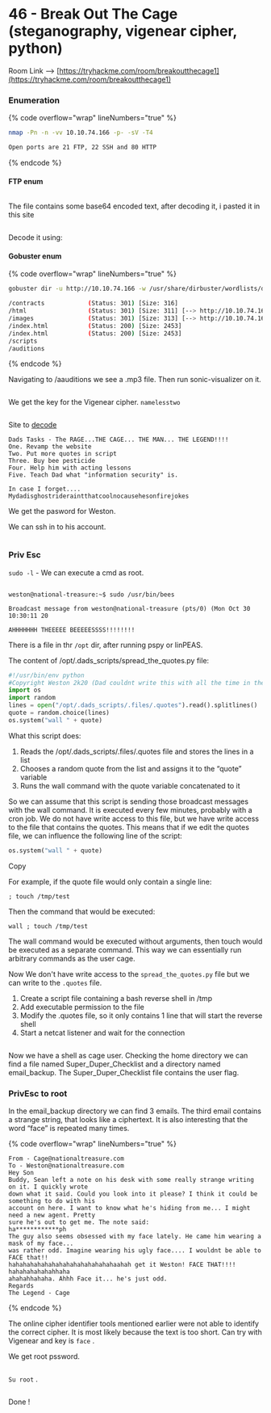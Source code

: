 # 46 - Break Out The Cage (steganography, vigenear cipher, python)

Room Link --> [https://tryhackme.com/room/breakoutthecage1](https://tryhackme.com/room/breakoutthecage1)

### Enumeration

{% code overflow="wrap" lineNumbers="true" %}
```bash
nmap -Pn -n -vv 10.10.74.166 -p- -sV -T4

Open ports are 21 FTP, 22 SSH and 80 HTTP
```
{% endcode %}

#### FTP enum

<figure><img src=".gitbook/assets/image (1) (1) (1) (1) (1) (1) (1) (1) (1) (1) (1) (1) (1) (1) (1) (1) (1) (1) (1) (1) (1) (1) (1) (1) (1) (1) (1) (1) (1) (1).png" alt=""><figcaption></figcaption></figure>

The file contains some base64 encoded text, after decoding it, i pasted it in this site

<figure><img src=".gitbook/assets/image (1) (1) (1) (1) (1) (1) (1) (1) (1) (1) (1) (1) (1) (1) (1) (1) (1) (1) (1) (1) (1) (1) (1) (1) (1) (1) (1) (1) (1) (1) (1).png" alt=""><figcaption></figcaption></figure>

Decode it using:





#### Gobuster enum

{% code overflow="wrap" lineNumbers="true" %}
```bash
gobuster dir -u http://10.10.74.166 -w /usr/share/dirbuster/wordlists/directory-list-2.3-medium.txt -t 500 --no-error -b 404,404,500,403,502 -x txt,php,db,sql,html

/contracts            (Status: 301) [Size: 316] 
/html                 (Status: 301) [Size: 311] [--> http://10.10.74.166/html/]
/images               (Status: 301) [Size: 313] [--> http://10.10.74.166/images/]
/index.html           (Status: 200) [Size: 2453]
/index.html           (Status: 200) [Size: 2453]
/scripts
/auditions
```
{% endcode %}

Navigating to /aauditions we see a .mp3 file. Then run sonic-visualizer on it.

<figure><img src=".gitbook/assets/image (2) (1) (1) (1) (1) (1) (1) (1) (1) (1) (1) (1) (1) (1) (1) (1) (1) (1) (1) (1) (1) (1) (1) (1) (1) (1) (1).png" alt=""><figcaption></figcaption></figure>

We get the key for the Vigenear cipher. `namelesstwo`

<figure><img src=".gitbook/assets/image (3) (1) (1) (1) (1) (1) (1) (1) (1) (1) (1) (1) (1) (1) (1) (1) (1) (1) (1) (1) (1) (1) (1) (1) (1).png" alt=""><figcaption></figcaption></figure>

Site to [decode](https://www.boxentriq.com/code-breaking/vigenere-cipher)

```
Dads Tasks - The RAGE...THE CAGE... THE MAN... THE LEGEND!!!!
One. Revamp the website
Two. Put more quotes in script
Three. Buy bee pesticide
Four. Help him with acting lessons
Five. Teach Dad what "information security" is.

In case I forget.... Mydadisghostrideraintthatcoolnocausehesonfirejokes
```

We get the pasword for Weston.

We can ssh in to his account.

<figure><img src=".gitbook/assets/image (4) (1) (1) (1) (1) (1) (1) (1) (1) (1) (1) (1) (1) (1) (1) (1) (1) (1) (1) (1) (1) (1).png" alt=""><figcaption></figcaption></figure>

### Priv Esc

`sudo -l` -  We can execute a cmd as root.

<figure><img src=".gitbook/assets/image (5) (1) (1) (1) (1) (1) (1) (1) (1) (1) (1) (1) (1) (1) (1) (1) (1) (1) (1) (1) (1).png" alt=""><figcaption></figcaption></figure>

```
weston@national-treasure:~$ sudo /usr/bin/bees
                                                                               
Broadcast message from weston@national-treasure (pts/0) (Mon Oct 30 10:30:11 20
                                                                               
AHHHHHHH THEEEEE BEEEEESSSS!!!!!!!!

```

There is a file in thr `/opt` dir, after running pspy or linPEAS.

The content of /opt/.dads\_scripts/spread\_the\_quotes.py file:

```python
#!/usr/bin/env python
#Copyright Weston 2k20 (Dad couldnt write this with all the time in the world!)
import os
import random
lines = open("/opt/.dads_scripts/.files/.quotes").read().splitlines()
quote = random.choice(lines)
os.system("wall " + quote)
```

What this script does:

1. Reads the /opt/.dads\_scripts/.files/.quotes file and stores the lines in a list
2. Chooses a random quote from the list and assigns it to the “quote” variable
3. Runs the wall command with the quote variable concatenated to it

So we can assume that this script is sending those broadcast messages with the wall command. It is executed every few minutes, probably with a cron job. We do not have write access to this file, but we have write access to the file that contains the quotes. This means that if we edit the quotes file, we can influence the following line of the script:

```python
os.system("wall " + quote)
```

Copy

For example, if the quote file would only contain a single line:

```
; touch /tmp/test
```

Then the command that would be executed:

```
wall ; touch /tmp/test
```

The wall command would be executed without arguments, then touch would be executed as a separate command. This way we can essentially run arbitrary commands as the user cage.

Now We don't have write access to the `spread_the_quotes.py` file but we can write to the `.quotes` file.

1. Create a script file containing a bash reverse shell in /tmp
2. Add executable permission to the file
3. Modify the .quotes file, so it only contains 1 line that will start the reverse shell
4. Start a netcat listener and wait for the connection

<figure><img src="https://narancsblog.com/wp-content/uploads/2021/11/thm-breakoutthecage1-06-reverse-shell-as-cage-1024x201.png" alt=""><figcaption></figcaption></figure>

Now we have a shell as cage user. Checking the home directory we can find a file named Super\_Duper\_Checklist and a directory named email\_backup. The Super\_Duper\_Checklist file contains the user flag.

### PrivEsc to root

In the email\_backup directory we can find 3 emails. The third email contains a strange string, that looks like a ciphertext. It is also interesting that the word “face” is repeated many times.

{% code overflow="wrap" lineNumbers="true" %}
```markup
From - Cage@nationaltreasure.com
To - Weston@nationaltreasure.com
Hey Son
Buddy, Sean left a note on his desk with some really strange writing on it. I quickly wrote
down what it said. Could you look into it please? I think it could be something to do with his
account on here. I want to know what he's hiding from me... I might need a new agent. Pretty
sure he's out to get me. The note said:
ha************ph
The guy also seems obsessed with my face lately. He came him wearing a mask of my face...
was rather odd. Imagine wearing his ugly face.... I wouldnt be able to FACE that!!
hahahahahahahahahahahahahahahaahah get it Weston! FACE THAT!!!! hahahahahahahhaha
ahahahhahaha. Ahhh Face it... he's just odd.
Regards
The Legend - Cage
```
{% endcode %}

The online cipher identifier tools mentioned earlier were not able to identify the correct cipher. It is most likely because the text is too short. Can try with Vigenear and key is `face` .

We get root pssword.

<figure><img src=".gitbook/assets/image (6) (1) (1) (1) (1) (1) (1) (1) (1) (1) (1) (1) (1) (1) (1) (1) (1) (1) (1) (1) (1).png" alt=""><figcaption></figcaption></figure>

`Su root` .

<figure><img src=".gitbook/assets/image (7) (1) (1) (1) (1) (1) (1) (1) (1) (1) (1) (1) (1) (1) (1) (1) (1) (1).png" alt=""><figcaption></figcaption></figure>

Done !

